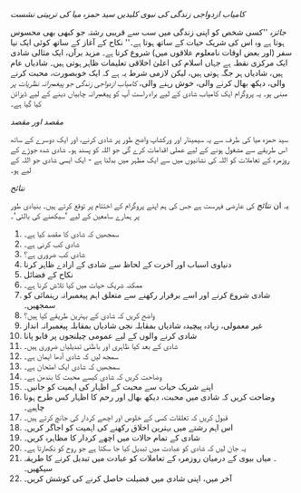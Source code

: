 *کامیاب ازدواجی زندگی کی نبوی کلیدیں*
*سید حمزہ میا کی تربیتی نشست*

*جائزہ*
''کسی شخص کو اپنی زندگی میں سب سے قریبی رشتہ جو کبھی بھی محسوس ہوتا ہے وہ اس کی شریک حیات کے ساتھ ہوتا ہے۔'' نکاح کے آغاز کے ساتھ کوئی ایک نیا سفر (اور بعض اوقات نامعلوم علاقوں میں) شروع کرتا ہے۔ مزید برآں، ایک مثالی شادی ایک مرکزی نقطہ ہے جہاں اسلام کی اعلیٰ اخلاقی تعلیمات ظاہر ہوتی ہیں۔
شادیاں عام ہیں، شادیاں ہر جگہ ہوتی ہیں، لیکن لازمی شرط یہ ہے کہ ایک خوبصورت، محبت کرنے والی، دیکھ بھال کرنے والی، خوش رہنے والی، *کامیاب ازدواجی زندگی جو پیغمبرانہ نظریات پر مبنی ہو*۔ یہ پروگرام ایک کامیاب شادی کے لیے براہ راست آپ کو پیغمبرانہ چابیاں دینے کے لیے ڈیزائن کیا گیا ہے۔

*مقصد اور مقصد*

سید حمزہ میا کی طرف سے یہ سیمینار اور ورکشاپ واضح طور پر شادی کرنے، اور ایک دوسرے کے ساتھ اس طریقے سے مشغول ہونے کے لیے عملی اقدامات کرے گی جو اللہ کو پسند ہو۔ شادی شدہ جوڑے کے روزمرہ کے تعاملات کو اللہ کی نشانیوں میں سے ایک مظہر میں بدلنا ہے - ایک ایسی شادی جو اللہ کے لیے ہو۔

*نتائج*

یہ ان *نتائج* کی عارضی فہرست ہے جس کی ہم اپنے پروگرام کے اختتام پر توقع کرتے ہیں۔ بنیادی طور پر ہمارے سامعین کے لیے 'سیکھنے کی بالٹی'۔

1. سمجھیں کہ شادی کا مقصد کیا ہے۔
2. شادی کب کرنی ہے۔
3. شادی کب ضروری ہے؟
4. دنیاوی اسباب اور آخرت کے لحاظ سے شادی کے ارادے ظاہر کرنا
5. نکاح کے فضائل
6. ممکنہ شریک حیات میں کیا تلاش کرنا ہے۔
7. شادی شروع کرنے اور اسے برقرار رکھنے سے متعلق اہم پیغمبرانہ رہنمائی کو سمجھیں۔
8. واضح کریں کہ شادی کے بہترین طریقے کیا ہیں؟
9. غیر معمولی، زیادہ پیچیدہ شادیاں بمقابلہ نجی شادیاں بمقابلہ پیغمبرانہ انداز
10. شادی کرنے والوں کے لیے عمومی چیلنجوں پر قابو پانا
11. شادی کے بعد کیا ظاہری اور باطنی تبدیلیاں ضروری ہیں۔
12. سمجھ لیں کہ شادی آدھا ایمان ہے۔
13. سمجھیں کہ شادی ایک امتحان ہے۔
14. وضاحت کریں کہ شادی کیسے محبت کا بندھن ہے۔
15. اپنے شریک حیات سے محبت کے اظہار کی اہمیت کو جانیں۔
16. وضاحت کریں کہ شادی میں محبت، دیکھ بھال اور رحم کا اظہار کس طرح ہونا چاہیے۔
17. قبول کریں کہ تعلقات کسی کے خلوص اور اچھے کردار کی جانچ کرتے ہیں۔
18. اس اہم رشتے میں بہترین اخلاق رکھنے کی اہمیت کو اجاگر کریں۔
19. شادی کے تمام حالات میں اچھے کردار کا مظاہرہ کریں۔
20. یہ جان لیں کہ شادی کو عبادت میں تبدیل کیا جا سکتا ہے جو روح کو نکھارتا ہے۔
21. ۔ میاں بیوی کے درمیان روزمرہ کے تعاملات کو عبادت میں تبدیل کرنے کا طریقہ سیکھیں۔
22. آخر میں، اپنی شادی میں فضیلت حاصل کرنے کی کوشش کریں۔